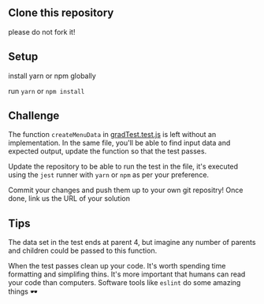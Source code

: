 ## Clone this repository
please do not fork it!

## Setup
install yarn or npm globally

run `yarn` or `npm install`

## Challenge
The function `createMenuData` in [gradTest.test.js](gradTest.test.js) is left without an implementation. In the same file, you'll be able to find input data and expected output, update the function so that the test passes.

Update the repository to be able to run the test in the file, it's executed using the `jest` runner with `yarn` or `npm` as per your preference.

Commit your changes and push them up to your own git repositry!
Once done, link us the URL of your solution

## Tips

The data set in the test ends at parent 4, but imagine any number of parents and children could be passed to this function.

When the test passes clean up your code.
It's worth spending time formatting and simplifing thins.
It's more important that humans can read your code than computers.
Software tools like `eslint` do some amazing things 🕶
